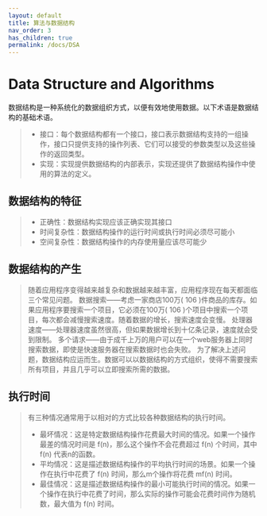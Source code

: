 ```yaml
---
layout: default
title: 算法与数据结构
nav_order: 3
has_children: true
permalink: /docs/DSA
---
```


# Data Structure and Algorithms

数据结构是一种系统化的数据组织方式，以便有效地使用数据。以下术语是数据结构的基础术语。

> * 接口：每个数据结构都有一个接口，接口表示数据结构支持的一组操作，接口只提供支持的操作列表、它们可以接受的参数类型以及这些操作的返回类型。
> * 实现：实现提供数据结构的内部表示，实现还提供了数据结构操作中使用的算法的定义。

## 数据结构的特征

> * 正确性：数据结构实现应该正确实现其接口
> * 时间复杂性：数据结构操作的运行时间或执行时间必须尽可能小
> * 空间复杂性：数据结构操作的内存使用量应该尽可能少

## 数据结构的产生

> 随着应用程序变得越来越复杂和数据越来越丰富，应用程序现在每天都面临三个常见问题。 数据搜索——考虑一家商店100万( 106 )件商品的库存。如果应用程序要搜索一个项目，它必须在100万( 106 )个项目中搜索一个项目，每次都会减慢搜索速度。随着数据的增长，搜索速度会变慢。 处理器速度——处理器速度虽然很高，但如果数据增长到十亿条记录，速度就会受到限制。 多个请求——由于成千上万的用户可以在一个web服务器上同时搜索数据，即使是快速服务器在搜索数据时也会失败。 为了解决上述问题，数据结构应运而生。数据可以以数据结构的方式组织，使得不需要搜索所有项目，并且几乎可以立即搜索所需的数据。

## 执行时间

> 有三种情况通常用于以相对的方式比较各种数据结构的执行时间。
> * 最坏情况：这是特定数据结构操作花费最大时间的情况。如果一个操作最差的情况时间是 f(n)，那么这个操作不会花费超过 f(n) 个时间，其中 f(n) 代表n的函数。
> * 平均情况：这是描述数据结构操作的平均执行时间的场景。如果一个操作在执行中花费了 f(n) 时间，那么m个操作将花费 mf(n) 时间。
> * 最佳情况：这是描述数据结构操作的最小可能执行时间的情况。如果一个操作在执行中花费了时间，那么实际的操作可能会花费时间作为随机数，最大值为 f(n) 时间。